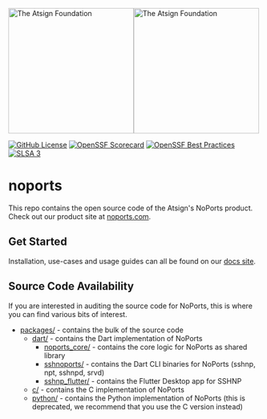 <a href="https://atsign.com#gh-light-mode-only"><img width=250px src="https://atsign.com/wp-content/uploads/2022/05/atsign-logo-horizontal-color2022.svg#gh-light-mode-only" alt="The Atsign Foundation"></a><a href="https://atsign.com#gh-dark-mode-only"><img width=250px src="https://atsign.com/wp-content/uploads/2023/08/atsign-logo-horizontal-reverse2022-Color.svg#gh-dark-mode-only" alt="The Atsign Foundation"></a>

[![GitHub License](https://img.shields.io/badge/license-BSD3-blue.svg)](./LICENSE)
[![OpenSSF Scorecard](https://api.securityscorecards.dev/projects/github.com/atsign-foundation/noports/badge)](https://securityscorecards.dev/viewer/?uri=github.com/atsign-foundation/noports&sort_by=check-score&sort_direction=desc)
[![OpenSSF Best Practices](https://www.bestpractices.dev/projects/8102/badge)](https://www.bestpractices.dev/projects/8102)
[![SLSA 3](https://slsa.dev/images/gh-badge-level3.svg)](https://slsa.dev)

# noports

This repo contains the open source code of the Atsign's NoPorts product. Check
out our product site at [noports.com](https://noports.com).

## Get Started

Installation, use-cases and usage guides can all be found on our
[docs site](https://docs.noports.com).

## Source Code Availability

If you are interested in auditing the source code for NoPorts, this is where you
can find various bits of interest.

- [packages/](./packages/) - contains the bulk of the source code
  - [dart/](./packages/dart/) - contains the Dart implementation of NoPorts
    - [noports_core/](./packages/dart/noports_core/) - contains the core logic
      for NoPorts as shared library
    - [sshnoports/](./packages/dart/sshnoports) - contains the Dart CLI binaries
      for NoPorts (sshnp, npt, sshnpd, srvd)
    - [sshnp_flutter/](./packages/dart/sshnp_flutter/) - contains the Flutter
      Desktop app for SSHNP
  - [c/](./packages/c/) - contains the C implementation of NoPorts
  - [python/](./packages/python/) - contains the Python implementation of
    NoPorts (this is deprecated, we recommend that you use the C version
    instead)
